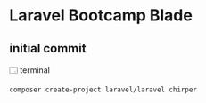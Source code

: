 # Laravel Bootcamp Blade

## initial commit

🗔 terminal

``` bash
composer create-project laravel/laravel chirper
```

